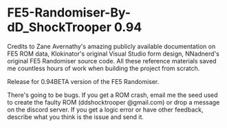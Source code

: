 # FE5-Randomiser-By-dD_ShockTrooper 0.94

Credits to Zane Avernathy's amazing publicly available documentation on FE5 ROM data, Klokinator's original Visual Studio form design, NNadnerd's original FE5 Randomiser source code. All these reference materials saved me countless hours of work when building the project from scratch.

Release for 0.94BETA version of the FE5 Randomiser. 

There's going to be bugs. If you get a ROM crash, email me the seed used to create the faulty ROM (ddshocktrooper @gmail.com) or drop a message on the discord server. If you get a logic error or have other feedback, describe what you think is the issue and send it.
